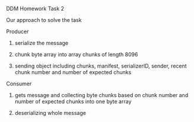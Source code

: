 DDM Homework Task 2

Our approach to solve the task

Producer

1. serialize the message

2. chunk byte array into array chunks of length 8096

3. sending object including chunks, manifest, serializerID, sender, recent chunk number and number of expected chunks

Consumer

1. gets message and collecting byte chunks based on chunk number and number of expected chunks into one byte array

2. deserializing whole message